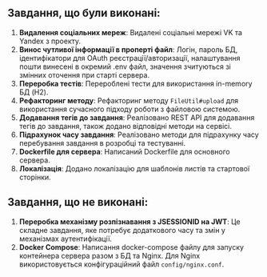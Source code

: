 ## Завдання, що були виконані:

1. **Видалення соціальних мереж**: Видалені соціальні мережі VK та Yandex з проекту.
2. **Винос чутливої інформації в проперті файл**: Логін, пароль БД, ідентифікатори для OAuth реєстрації/авторизації, налаштування пошти винесені в окремий .env файл, значення зчитуються зі змінних оточення при старті сервера.
3. **Переробка тестів**: Перероблені тести для використання in-memory БД (H2).
4. **Рефакторинг методу**: Рефакторинг методу `FileUtil#upload` для використання сучасного підходу роботи з файловою системою.
5. **Додавання тегів до завдання**: Реалізовано REST API для додавання тегів до завдання, також додано відповідні методи на сервісі.
6. **Підрахунок часу завдання**: Реалізовано методи для підрахунку часу перебування завдання в розробці та тестуванні.
7. **Dockerfile для сервера**: Написаний Dockerfile для основного сервера.
8. **Локалізація**: Додано локалізацію для шаблонів листів та стартової сторінки.

## Завдання, що не виконані:

1. **Переробка механізму розпізнавання з JSESSIONID на JWT**: Це складне завдання, яке потребує додаткового часу та змін у механізмах аутентифікації.
2. **Docker Compose**: Написання docker-compose файлу для запуску контейнера сервера разом з БД та Nginx. Для Nginx використовується конфігураційний файл `config/nginx.conf`.
